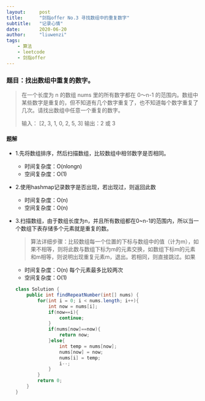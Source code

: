 ```yaml
---
layout:     post
title:      "剑指offer No.3 寻找数组中的重复数字"
subtitle:   "记录心情"
date:       2020-06-20
author:     "liuwenzi"
tags:
    - 算法
    - leetcode
    - 剑指offer
---
```


### 题目：找出数组中重复的数字。

>
>在一个长度为 n 的数组 nums 里的所有数字都在 0～n-1 的范围内。数组中某些数字是重复的，但不知道有几个数字重复了，也不知道每个数字重复了几次。请找出数组中任意一个重复的数字。
>
>输入：
>[2, 3, 1, 0, 2, 5, 3]
>输出：2 或 3 

#### 题解

- 1.先将数组排序，然后扫描数组，比较数组中相邻数字是否相同。
  - 时间复杂度：O(nlongn)
  - 空间复杂度：O(1)

- 2.使用hashmap记录数字是否出现，若出现过，则返回此数
  - 时间复杂度：O(n)
  - 空间复杂度：O(n)

- 3.扫描数组，由于数组长度为n，并且所有数组都在0~n-1的范围内，所以当一个数组下表存储多个元素就是重复的数。

  >算法详细步骤：比较数组每一个位置的下标与数组中的值（计为m），如果不相等，则将此数与数组下标为m的元素交换，如数组下标m的元素和m相等，则说明出现重复元素m，退出。若相同，则直接跳过。如果

  	- 时间复杂度：O(n) 每个元素最多比较两次
  	- 空间复杂度：O(1)

  ``` java
  class Solution {
      public int findRepeatNumber(int[] nums) {
          for(int i = 0; i < nums.length; i++){
              int now = nums[i];
              if(now==i){
                  continue;
              }
              if(nums[now]==now){
                  return now;
              }else{
                  int temp = nums[now];
                  nums[now] = now;
                  nums[i] = temp;
                  i--;
              }
          }
          return 0;
      }
  }
  ```
